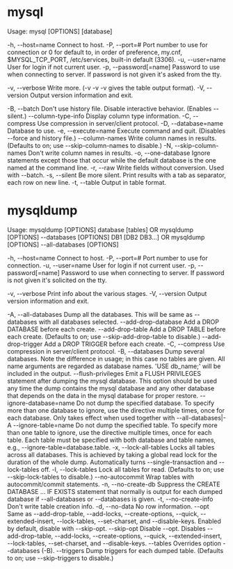 # mysql

Usage: mysql [OPTIONS] [database]

  -h, --host=name     Connect to host.
  -P, --port=#        Port number to use for connection or 0 for default to, in
                      order of preference, my.cnf, $MYSQL_TCP_PORT,
                      /etc/services, built-in default (3306).
  -u, --user=name     User for login if not current user.
  -p, --password[=name]
                      Password to use when connecting to server. If password is
                      not given it's asked from the tty.

  -v, --verbose       Write more. (-v -v -v gives the table output format).
  -V, --version       Output version information and exit.

  -B, --batch         Don't use history file. Disable interactive behavior.  (Enables --silent.)
  --column-type-info  Display column type information.
  -C, --compress      Use compression in server/client protocol.
  -D, --database=name Database to use.
  -e, --execute=name  Execute command and quit. (Disables --force and history file.)
  --column-names      Write column names in results.
                      (Defaults to on; use --skip-column-names to disable.)
  -N, --skip-column-names
                      Don't write column names in results.
  -o, --one-database  Ignore statements except those that occur while the
                      default database is the one named at the command line.
  -r, --raw           Write fields without conversion. Used with --batch.
  -s, --silent        Be more silent. Print results with a tab as separator,
                      each row on new line.
  -t, --table         Output in table format.

# mysqldump

Usage: mysqldump [OPTIONS] database [tables]
OR     mysqldump [OPTIONS] --databases [OPTIONS] DB1 [DB2 DB3...]
OR     mysqldump [OPTIONS] --all-databases [OPTIONS]

  -h, --host=name     Connect to host.
  -P, --port=#        Port number to use for connection.
  -u, --user=name     User for login if not current user.
  -p, --password[=name] 
                      Password to use when connecting to server. If password is
                      not given it's solicited on the tty.

  -v, --verbose       Print info about the various stages.
  -V, --version       Output version information and exit.

  -A, --all-databases Dump all the databases. This will be same as --databases
                      with all databases selected.
  --add-drop-database Add a DROP DATABASE before each create.
  --add-drop-table    Add a DROP TABLE before each create.
                      (Defaults to on; use --skip-add-drop-table to disable.)
  --add-drop-trigger  Add a DROP TRIGGER before each create.
  -C, --compress      Use compression in server/client protocol.
  -B, --databases     Dump several databases. Note the difference in usage; in
                      this case no tables are given. All name arguments are
                      regarded as database names. 'USE db_name;' will be
                      included in the output.
  --flush-privileges  Emit a FLUSH PRIVILEGES statement after dumping the mysql
                      database.  This option should be used any time the dump
                      contains the mysql database and any other database that
                      depends on the data in the mysql database for proper
                      restore. 
  --ignore-database=name 
                      Do not dump the specified database. To specify more than
                      one database to ignore, use the directive multiple times,
                      once for each database. Only takes effect when used
                      together with --all-databases|-A
  --ignore-table=name Do not dump the specified table. To specify more than one
                      table to ignore, use the directive multiple times, once
                      for each table.  Each table must be specified with both
                      database and table names, e.g.,
                      --ignore-table=database.table.
  -x, --lock-all-tables 
                      Locks all tables across all databases. This is achieved
                      by taking a global read lock for the duration of the
                      whole dump. Automatically turns --single-transaction and
                      --lock-tables off.
  -l, --lock-tables   Lock all tables for read.
                      (Defaults to on; use --skip-lock-tables to disable.)
  --no-autocommit     Wrap tables with autocommit/commit statements.
  -n, --no-create-db  Suppress the CREATE DATABASE ... IF EXISTS statement that
                      normally is output for each dumped database if
                      --all-databases or --databases is given.
  -t, --no-create-info 
                      Don't write table creation info.
  -d, --no-data       No row information.
  --opt               Same as --add-drop-table, --add-locks, --create-options,
                      --quick, --extended-insert, --lock-tables, --set-charset,
                      and --disable-keys. Enabled by default, disable with
                      --skip-opt.
  --skip-opt          Disable --opt. Disables --add-drop-table, --add-locks,
                      --create-options, --quick, --extended-insert,
                      --lock-tables, --set-charset, and --disable-keys.
  --tables            Overrides option --databases (-B).
  --triggers          Dump triggers for each dumped table.
                      (Defaults to on; use --skip-triggers to disable.)
